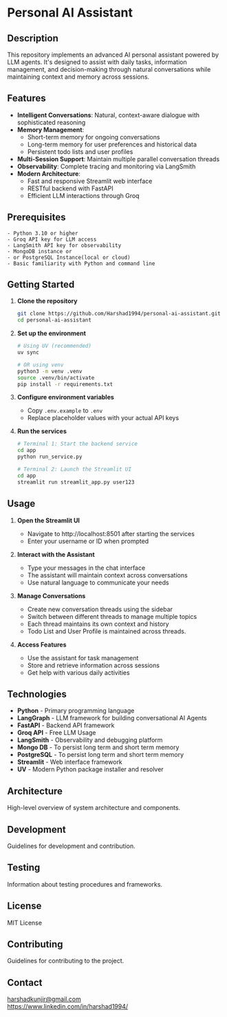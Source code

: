 # Personal AI Assistant

## Description
This repository implements an advanced AI personal assistant powered by LLM agents. It's designed to assist with daily tasks, information management, and decision-making through natural conversations while maintaining context and memory across sessions.

## Features
- **Intelligent Conversations**: Natural, context-aware dialogue with sophisticated reasoning
- **Memory Management**:
    - Short-term memory for ongoing conversations
    - Long-term memory for user preferences and historical data
    - Persistent todo lists and user profiles
- **Multi-Session Support**: Maintain multiple parallel conversation threads
- **Observability**: Complete tracing and monitoring via LangSmith
- **Modern Architecture**:
    - Fast and responsive Streamlit web interface
    - RESTful backend with FastAPI
    - Efficient LLM interactions through Groq

## Prerequisites
    - Python 3.10 or higher
    - Groq API key for LLM access
    - LangSmith API key for observability
    - MongoDB instance or 
    - or PostgreSQL Instance(local or cloud)
    - Basic familiarity with Python and command line

## Getting Started
1. **Clone the repository**
    ```bash
    git clone https://github.com/Harshad1994/personal-ai-assistant.git
    cd personal-ai-assistant
    ```

2. **Set up the environment**
    ```bash
    # Using UV (recommended)
    uv sync

    # OR using venv
    python3 -m venv .venv
    source .venv/bin/activate
    pip install -r requirements.txt
    ```

3. **Configure environment variables**
    - Copy `.env.example` to `.env`
    - Replace placeholder values with your actual API keys

4. **Run the services**
    ```bash
    # Terminal 1: Start the backend service
    cd app
    python run_service.py

    # Terminal 2: Launch the Streamlit UI
    cd app
    streamlit run streamlit_app.py user123
    ```

## Usage
1. **Open the Streamlit UI**
    - Navigate to http://localhost:8501 after starting the services
    - Enter your username or ID when prompted

2. **Interact with the Assistant**
    - Type your messages in the chat interface
    - The assistant will maintain context across conversations
    - Use natural language to communicate your needs

3. **Manage Conversations**
    - Create new conversation threads using the sidebar
    - Switch between different threads to manage multiple topics
    - Each thread maintains its own context and history
    - Todo List and User Profile is maintained across threads.

4. **Access Features**
    - Use the assistant for task management
    - Store and retrieve information across sessions
    - Get help with various daily activities

## Technologies
- **Python** - Primary programming language
- **LangGraph** - LLM framework for building conversational AI Agents
- **FastAPI** - Backend API framework
- **Groq API** - Free LLM Usage
- **LangSmith** - Observability and debugging platform
- **Mongo DB** - To persist long term and short term memory
- **PostgreSQL** - To persist long term and short term memory
- **Streamlit** - Web interface framework
- **UV** - Modern Python package installer and resolver

## Architecture
High-level overview of system architecture and components.

## Development
Guidelines for development and contribution.

## Testing
Information about testing procedures and frameworks.

## License
MIT License

## Contributing
Guidelines for contributing to the project.

## Contact
harshadkunjir@gmail.com\
https://www.linkedin.com/in/harshad1994/